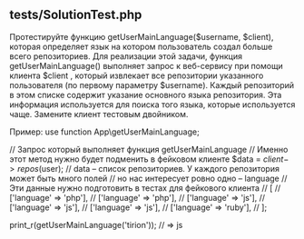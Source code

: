 ## tests/SolutionTest.php
Протестируйте функцию getUserMainLanguage($username, $client), которая определяет язык на котором пользователь создал больше всего репозиториев. Для реализации этой задачи, функция getUserMainLanguage() выполняет запрос к веб-сервису при помощи клиента $client , который извлекает все репозитории указанного пользователя (по первому параметру $username). Каждый репозиторий в этом списке содержит указание основного языка репозитория. Эта информация используется для поиска того языка, которые используется чаще. Замените клиент тестовым двойником.

Пример:
use function App\getUserMainLanguage;

// Запрос который выполняет функция getUserMainLanguage
// Именно этот метод нужно будет подменить в фейковом клиенте
$data = $client->repos($user);
// data – список репозиториев. У каждого репозитория может быть много полей
// но нас интересует ровно одно – language
// Эти данные нужно подготовить в тестах для фейкового клиента
// [
//     ['language' => 'php'],
//     ['language' => 'php'],
//     ['language' => 'js'],
//     ['language' => 'js'],
//     ['language' => 'js'],
//     ['language' => 'ruby'],
// ];

print_r(getUserMainLanguage('tirion')); // => js